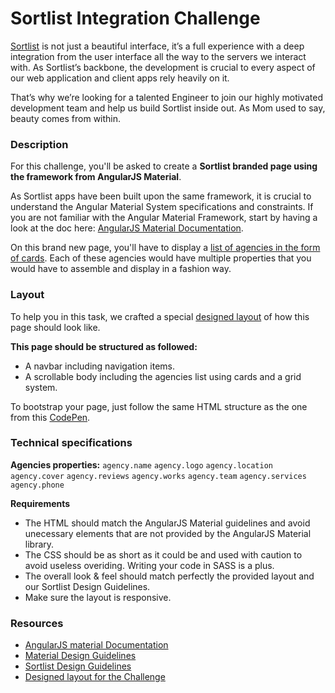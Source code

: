 # Sortlist Integration Challenge

[Sortlist](https://www.sortlist.com) is not just a beautiful interface, it’s a full experience with a deep integration from the user interface all the way to the servers we interact with. As Sortlist’s backbone, the development is crucial to every aspect of our web application and client apps rely heavily on it.

That’s why we’re looking for a talented Engineer to join our highly motivated development team and help us build Sortlist inside out. As Mom used to say, beauty comes from within.

### Description

For this challenge, you'll be asked to create a **Sortlist branded page using the framework from AngularJS Material**.

As Sortlist apps have been built upon the same framework, it is crucial to understand the Angular Material System specifications and constraints. If you are not familiar with the Angular Material Framework, start by having a look at the doc here: [AngularJS Material Documentation](https://material.angularjs.org/latest/getting-started).

On this brand new page, you'll have to display a [list of agencies in the form of cards](https://invis.io/GMQAPBAXC2H#/344421089_Public-Longtail). Each of these agencies would have multiple properties that you would have to assemble and display in a fashion way.

### Layout

To help you in this task, we crafted a special [designed layout](https://invis.io/GMQAPBAXC2H#/344421089_Public-Longtail) of how this page should look like.

**This page should be structured as followed:**
- A navbar including navigation items.
- A scrollable body including the agencies list using cards and a grid system.

To bootstrap your page, just follow the same HTML structure as the one from this [CodePen](https://codepen.io/team/AngularMaterial/pen/RrbXyW.).

### Technical specifications

**Agencies properties:**
`agency.name` `agency.logo` `agency.location` `agency.cover` `agency.reviews` `agency.works` `agency.team` `agency.services` `agency.phone`

**Requirements**
- The HTML should match the AngularJS Material guidelines and avoid unecessary elements that are not provided by the AngularJS Material library.
- The CSS should be as short as it could be and used with caution to avoid useless overiding. Writing your code in SASS is a plus.
- The overall look & feel should match perfectly the provided layout and our Sortlist Design Guidelines.
- Make sure the layout is responsive.

### Resources

- [AngularJS material Documentation](https://material.angularjs.org/latest/getting-started)
- [Material Design Guidelines](https://material.io/design/)
- [Sortlist Design Guidelines](https://projects.invisionapp.com/boards/QC3A0ELUWN23S/)
- [Designed layout for the Challenge](https://invis.io/GMQAPBAXC2H#/344421089_Public-Longtail)
